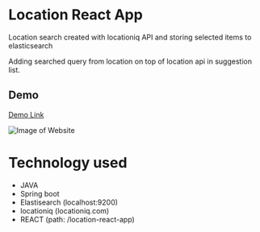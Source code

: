 # Location React App

Location search created with locationiq API and storing selected items to elasticsearch

Adding searched query from location on top of location api in suggestion list.

## Demo

[Demo Link](https://melodious-frangipane-acf3ef.netlify.app/)


![Image of Website](https://github.com/ujjawalhub/location-search-app)

# Technology used

- JAVA
- Spring boot
- Elastisearch (localhost:9200)
- locationiq (locationiq.com)
- REACT (path: /location-react-app)
